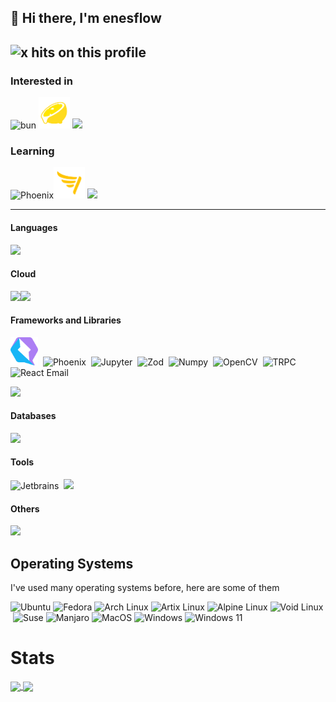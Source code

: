 ## 👋 Hi there, I'm enesflow

![x hits on this profile](https://hits.seeyoufarm.com/api/count/incr/badge.svg?url=https://github.com/enesflow/hit-counter)
---

### Interested in

<img alt="bun" src="https://user-images.githubusercontent.com/709451/182802334-d9c42afe-f35d-4a7b-86ea-9985f73f20c3.png" height="40px" />&nbsp;<img alt="fresh" height="50px" src="https://raw.githubusercontent.com/enesflow/enesflow/main/fresh.png"/>&nbsp;<img src="https://skillicons.dev/icons?i=jest,kubernetes,deno,actix,rabbitmq,lit,tauri&theme=dark">

### Learning

<img alt="Phoenix" height="50px" src="https://cdn.jsdelivr.net/gh/devicons/devicon/icons/phoenix/phoenix-original.svg" /><img alt="Imba" height="50px" src="https://raw.githubusercontent.com/imba/branding-imba/master/yellow-wing-logo/imba.svg">&nbsp;<img src="https://skillicons.dev/icons?i=rust,figma,redis&theme=dark">

---

#### Languages

<img src="https://skillicons.dev/icons?i=html,css,javascript,typescript,cpp,python,elixir,dart,bash&theme=dark"/>

#### Cloud

<img src="https://upload.wikimedia.org/wikipedia/commons/d/d0/Google_Colaboratory_SVG_Logo.svg" height="50px" /><img src="https://skillicons.dev/icons?i=heroku,cloudflare,workers,firebase,aws,netlify,replit&theme=dark">

#### Frameworks and Libraries

<img alt="Qwik" width="44px" src="https://raw.githubusercontent.com/BuilderIO/qwik/4ddb1f1382dbbd0c2651893625fc91c6cac5eb7c/packages/docs/public/logos/qwik-logo.svg" />&nbsp;&nbsp;<img alt="Phoenix" height="50px" src="https://cdn.jsdelivr.net/gh/devicons/devicon/icons/phoenix/phoenix-original.svg" />&nbsp;&nbsp;<img alt="Jupyter" width="50px" src="https://cdn.jsdelivr.net/gh/devicons/devicon/icons/jupyter/jupyter-original.svg" />&nbsp;&nbsp;<img alt="Zod" height="50px" src="https://zod.dev/logo.svg" />&nbsp;&nbsp;<img alt="Numpy" width="44px" src="https://cdn.jsdelivr.net/gh/devicons/devicon/icons/numpy/numpy-original.svg" />&nbsp;&nbsp;<img alt="OpenCV" width="44px" src="https://cdn.jsdelivr.net/gh/devicons/devicon/icons/opencv/opencv-original.svg" />&nbsp;&nbsp;<img alt="TRPC" height="50px" src="https://trpc.io/img/logo.svg" />&nbsp;&nbsp;<img alt="React Email" width="50px" src="https://www.saashub.com/images/app/service_logos/231/cpoksgajl2rz/large.png?1674081654" />

<img src="https://skillicons.dev/icons?i=svelte,jquery,sass,prisma,apollo,styledcomponents,processing,vue,react,nextjs,threejs,nodejs,express,flask,tailwindcss,flutter,tensorflow,graphql&theme=dark&perline=8">

#### Databases

<img src="https://skillicons.dev/icons?i=sqlite,mongodb,mysql,postgresql,redis&theme=dark">

#### Tools

<img alt="Jetbrains" width="50px" src="https://cdn.jsdelivr.net/gh/devicons/devicon/icons/jetbrains/jetbrains-original.svg" />&nbsp;&nbsp;<img src="https://skillicons.dev/icons?i=git,docker,postman,github,linux,vim,neovim,vscode,vite&theme=dark">

#### Others

<img src="https://skillicons.dev/icons?i=bots,godot&theme=dark">

## Operating Systems

I've used many operating systems before, here are some of them

<img alt="Ubuntu" src="https://img.shields.io/badge/Ubuntu-E95420?style=for-the-badge&logo=ubuntu&logoColor=white">&nbsp;<img alt="Fedora" src="https://img.shields.io/badge/Fedora-294172?style=for-the-badge&logo=fedora&logoColor=white">&nbsp;<img alt="Arch Linux" src="https://img.shields.io/badge/Arch_Linux-1793D1?style=for-the-badge&logo=arch-linux&logoColor=white">&nbsp;<img alt="Artix Linux" src="https://img.shields.io/badge/Artix_Linux-1793D1?style=for-the-badge&logo=arch-linux&logoColor=white">&nbsp;<img alt="Alpine Linux" src="https://img.shields.io/badge/Alpine_Linux-0D597F?style=for-the-badge&logo=alpine-linux&logoColor=white">&nbsp;<img alt="Void Linux" src="https://img.shields.io/badge/Void_Linux-000000?style=for-the-badge&logo=linux&logoColor=white">&nbsp;<img alt="Suse" src="https://img.shields.io/badge/Suse-0C322C?style=for-the-badge&logo=suse&logoColor=white">&nbsp;<img alt="Manjaro" src="https://img.shields.io/badge/Manjaro-35BF5C?style=for-the-badge&logo=manjaro&logoColor=white">&nbsp;<img alt="MacOS" src="https://img.shields.io/badge/MacOS-000000?style=for-the-badge&logo=apple&logoColor=white">&nbsp;<img alt="Windows" src="https://img.shields.io/badge/Windows-0078D6?style=for-the-badge&logo=windows&logoColor=white">&nbsp;<img alt="Windows 11" src="https://img.shields.io/badge/Windows_11-0078D6?style=for-the-badge&logo=windows&logoColor=white">

# Stats

<a href="https://github.com/enesflow">
  <img align="center" src="https://github-readme-stats-eight-phi-59.vercel.app/api?username=enesflow&theme=dark" />
</a>
<a href="https://github.com/enesflow">
  <img align="center" src="https://github-readme-stats-eight-phi-59.vercel.app/api/top-langs/?username=enesflow&layout=compact&exclude_repo=enesflow.github.io&theme=dark" />
</a>
